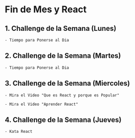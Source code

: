 # Fin de Mes y React

## 1. Challenge de la Semana (Lunes)

    - Tiempo para Ponerse al Dia

## 2. Challenge de la Semana (Martes)

    - Tiempo para Ponerse al Dia

## 3. Challenge de la Semana (Miercoles)

    - Mira el Video "Que es React y porque es Popular"

    - Mira el Video "Aprender React"

## 4. Challenge de la Semana (Jueves)

    - Kata React